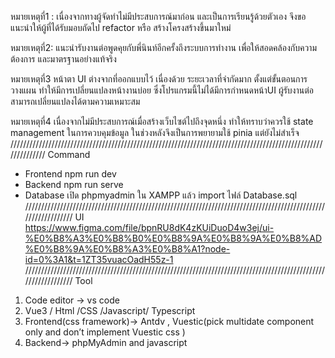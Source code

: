 หมายเหตุที่1 : เนื่องจากทางผู้จัดทำไม่มีประสบการณ์มาก่อน และเป็นการเรียนรู้ด้วยตัวเอง จึงขอแนะนำให้ผู้ที่ได้รับมอบถัดไป refactor หรือ สร้างโครงสร้างขึ้นมาใหม่

หมายเหตุที่2: แนะนำรับงานต่อพูดคุยกับพี่นินท์อีกครั้งถึงระบบการทำงาน เพื่อให้สอดคล้องกับความต้องการ และมาตรฐานอย่างแท้จริง

หมายเหตุที่3 หน้าตา UI ต่างจากที่ออกแบบไว้ เนื่องด้วย ระยะเวลาที่จำกัดมาก ตั้งแต่ขั้นตอนการวางแผน ทำให้มีการเปลี่ยนแปลงหน้างานบ่อย ซึ่งโปรแกรมนี้ไม่ได้มีการกำหนดหน้าUI ผู้รับงานต่อสามารถเปลี่ยนแปลงได้ตามความเหมาะสม

หมายเหตุที่4 เนื่องจากไม่มีประสบการณ์เมื่อสร้างเว็บไซต์ไปถึงจุดหนึ่ง ทำให้ทราบว่าควรใช้ state management ในการควบคุมข้อมูล ในช่วงหลังจึงเป็นการพยายามใช้ pinia แต่ยังไม่สำเร็จ
//////////////////////////////////////////////////////////////////////////////////////////////////////////////
Command

- Frontend
  npm run dev
- Backend
  npm run serve
- Database
  เปิด phpmyadmin ใน XAMPP แล้ว import ไฟล์ Database.sql
  //////////////////////////////////////////////////////////////////////////////////////////////////////////////
  UI
  https://www.figma.com/file/bpnRU8dK4zKUiDuoD4w3ej/ui-%E0%B8%A3%E0%B8%B0%E0%B8%9A%E0%B8%9A%E0%B8%AD%E0%B8%9A%E0%B8%A3%E0%B8%A1?node-id=0%3A1&t=1ZT35vuacOadH55z-1
  //////////////////////////////////////////////////////////////////////////////////////////////////////////////
  Tool

1. Code editor -> vs code
2. Vue3 / Html /CSS /Javascript/ Typescript
3. Frontend(css framework)-> Antdv , Vuestic(pick multidate component only and don’t implement Vuestic css )
4. Backend-> phpMyAdmin and javascript
